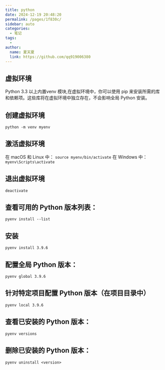 ```yaml
---
title: python
date: 2024-12-19 20:48:20
permalink: /pages/1f830c/
sidebar: auto
categories:
  - 笔记
tags:
  - 
author: 
  name: 夏天夏
  link: https://github.com/qq919006380
---
```

## 虚拟环境
Python 3.3 以上内置venv 模块,在虚拟环境中，你可以使用 pip 来安装所需的库和依赖项。这些库将在虚拟环境中独立存在，不会影响全局 Python 安装。
## 创建虚拟环境
`python -m venv myenv`

## 激活虚拟环境
在 macOS 和 Linux 中： `source myenv/bin/activate`
在 Windows 中：`myenv\Scripts\activate`

## 退出虚拟环境
`deactivate`

## 查看可用的 Python 版本列表：
`pyenv install --list`

## 安装
`pyenv install 3.9.6`

## 配置全局 Python 版本：
`pyenv global 3.9.6`

## 针对特定项目配置 Python 版本（在项目目录中）
`pyenv local 3.9.6`

## 查看已安装的 Python 版本：
`pyenv versions`

## 删除已安装的 Python 版本：
`pyenv uninstall <version>`
